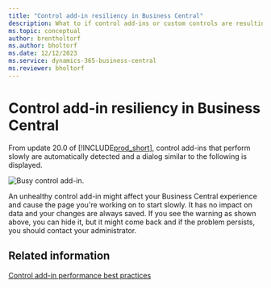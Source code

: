 ```yaml
---
title: "Control add-in resiliency in Business Central"
description: What to if control add-ins or custom controls are resulting in reduced functionality in Business Central.
ms.topic: conceptual
author: brentholtorf
ms.author: bholtorf
ms.date: 12/12/2023
ms.service: dynamics-365-business-central
ms.reviewer: bholtorf
---
```


# Control add-in resiliency in Business Central

From update 20.0 of [!INCLUDE[prod_short](includes/prod_short.md)], control add-ins that perform slowly are automatically detected and a dialog similar to the following is displayed.

![Busy control add-in.](media/controladdin-resiliency.png "Busy control add-in.")

An unhealthy control add-in might affect your Business Central experience and cause the page you're working on to start slowly. It has no impact on data and your changes are always saved. If you see the warning as shown above, you can hide it, but it might come back and if the problem persists, you should contact your administrator.

## Related information
[Control add-in performance best practices](/dynamics365/business-central/dev-itpro/developer/devenv-control-addin-bestpractices)  